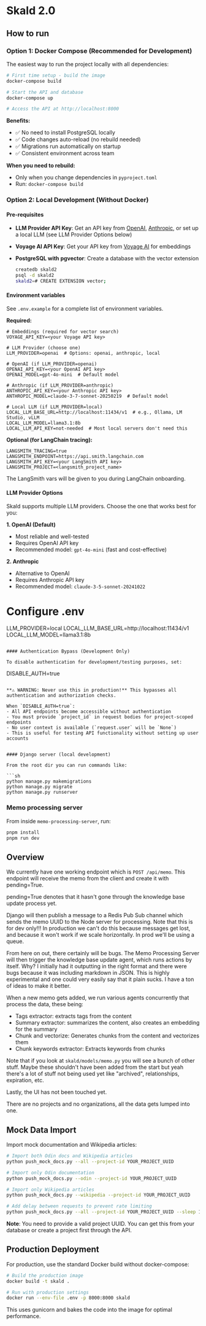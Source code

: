 # Skald 2.0

## How to run

### Option 1: Docker Compose (Recommended for Development)

The easiest way to run the project locally with all dependencies:

```sh
# First time setup - build the image
docker-compose build

# Start the API and database
docker-compose up

# Access the API at http://localhost:8000
```

**Benefits:**

- ✅ No need to install PostgreSQL locally
- ✅ Code changes auto-reload (no rebuild needed)
- ✅ Migrations run automatically on startup
- ✅ Consistent environment across team

**When you need to rebuild:**

- Only when you change dependencies in `pyproject.toml`
- Run: `docker-compose build`

### Option 2: Local Development (Without Docker)

#### Pre-requisites

- **LLM Provider API Key**: Get an API key from [OpenAI](https://platform.openai.com/), [Anthropic](https://console.anthropic.com/), or set up a local LLM (see LLM Provider Options below)
- **Voyage AI API Key**: Get your API key from [Voyage AI](https://www.voyageai.com/) for embeddings
- **PostgreSQL with pgvector**: Create a database with the vector extension

    ```sh
    createdb skald2
    psql -d skald2
    skald2=# CREATE EXTENSION vector;
    ```

#### Environment variables

See `.env.example` for a complete list of environment variables.

**Required:**

```
# Embeddings (required for vector search)
VOYAGE_API_KEY=<your Voyage API key>

# LLM Provider (choose one)
LLM_PROVIDER=openai  # Options: openai, anthropic, local

# OpenAI (if LLM_PROVIDER=openai)
OPENAI_API_KEY=<your OpenAI API key>
OPENAI_MODEL=gpt-4o-mini  # Default model

# Anthropic (if LLM_PROVIDER=anthropic)
ANTHROPIC_API_KEY=<your Anthropic API key>
ANTHROPIC_MODEL=claude-3-7-sonnet-20250219  # Default model

# Local LLM (if LLM_PROVIDER=local)
LOCAL_LLM_BASE_URL=http://localhost:11434/v1  # e.g., Ollama, LM Studio, vLLM
LOCAL_LLM_MODEL=llama3.1:8b
LOCAL_LLM_API_KEY=not-needed  # Most local servers don't need this
```

**Optional (for LangChain tracing):**

```
LANGSMITH_TRACING=true
LANGSMITH_ENDPOINT=https://api.smith.langchain.com
LANGSMITH_API_KEY=<your LangSmith API key>
LANGSMITH_PROJECT=<langsmith_project_name>
```

The LangSmith vars will be given to you during LangChain onboarding.

#### LLM Provider Options

Skald supports multiple LLM providers. Choose the one that works best for you:

**1. OpenAI (Default)**

- Most reliable and well-tested
- Requires OpenAI API key
- Recommended model: `gpt-4o-mini` (fast and cost-effective)

**2. Anthropic**

- Alternative to OpenAI
- Requires Anthropic API key
- Recommended model: `claude-3-5-sonnet-20241022`

# Configure .env

LLM_PROVIDER=local
LOCAL_LLM_BASE_URL=http://localhost:11434/v1
LOCAL_LLM_MODEL=llama3.1:8b

```

#### Authentication Bypass (Development Only)

To disable authentication for development/testing purposes, set:

```

DISABLE_AUTH=true

````

**⚠️ WARNING: Never use this in production!** This bypasses all authentication and authorization checks.

When `DISABLE_AUTH=true`:
- All API endpoints become accessible without authentication
- You must provide `project_id` in request bodies for project-scoped endpoints
- No user context is available (`request.user` will be `None`)
- This is useful for testing API functionality without setting up user accounts


#### Django server (local development)

From the root dir you can run commands like:

```sh
python manage.py makemigrations
python manage.py migrate
python manage.py runserver
````

### Memo processing server

From inside `memo-processing-server`, run:

```sh
pnpm install
pnpm run dev
```

## Overview

We currently have one working endpoint which is `POST /api/memo`. This endpoint will receive the memo from the client and create it with pending=True.

pending=True denotes that it hasn't gone through the knowledge base update process yet.

Django will then publish a message to a Redis Pub Sub channel which sends the memo UUID to the Node server for processing. Note that this is for dev only!!! In production we can't do this because messages get lost, and because it won't work if we scale horizontally. In prod we'll be using a queue.

From here on out, there certainly will be bugs. The Memo Processing Server will then trigger the knowledge base update agent, which runs actions by itself. Why? I initially had it outputting in the right format and there were bugs because it was including markdown in JSON. This is highly experimental and one could very easily say that it plain sucks. I have a ton of ideas to make it better.

When a new memo gets added, we run various agents concurrently that process the data, these being:

- Tags extractor: extracts tags from the content
- Summary extractor: summarizes the content, also creates an embedding for the summary
- Chunk and vectorize: Generates chunks from the content and vectorizes them
- Chunk keywords extractor: Extracts keywords from chunks

Note that if you look at `skald/models/memo.py` you will see a bunch of other stuff. Maybe these shouldn't have been added from the start but yeah there's a lot of stuff not being used yet like "archived", relationships, expiration, etc.

Lastly, the UI has not been touched yet.

There are no projects and no organizations, all the data gets lumped into one.

## Mock Data Import

Import mock documentation and Wikipedia articles:

```sh
# Import both Odin docs and Wikipedia articles
python push_mock_docs.py --all --project-id YOUR_PROJECT_UUID

# Import only Odin documentation
python push_mock_docs.py --odin --project-id YOUR_PROJECT_UUID

# Import only Wikipedia articles
python push_mock_docs.py --wikipedia --project-id YOUR_PROJECT_UUID

# Add delay between requests to prevent rate limiting
python push_mock_docs.py --all --project-id YOUR_PROJECT_UUID --sleep 1.0
```

**Note**: You need to provide a valid project UUID. You can get this from your database or create a project first through the API.

## Production Deployment

For production, use the standard Docker build without docker-compose:

```sh
# Build the production image
docker build -t skald .

# Run with production settings
docker run --env-file .env -p 8000:8000 skald
```

This uses gunicorn and bakes the code into the image for optimal performance.
